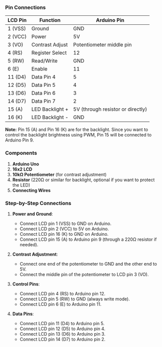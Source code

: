 
### Pin Connections

| LCD Pin | Function         | Arduino Pin |
|---------|------------------|-------------|
| 1 (VSS) | Ground           | GND         |
| 2 (VCC) | Power            | 5V          |
| 3 (VO)  | Contrast Adjust  | Potentiometer middle pin |
| 4 (RS)  | Register Select  | 12          |
| 5 (RW)  | Read/Write       | GND         |
| 6 (E)   | Enable           | 11          |
| 11 (D4) | Data Pin 4       | 5           |
| 12 (D5) | Data Pin 5       | 4           |
| 13 (D6) | Data Pin 6       | 3           |
| 14 (D7) | Data Pin 7       | 2           |
| 15 (A)  | LED Backlight +  | 5V (through resistor or directly) |
| 16 (K)  | LED Backlight -  | GND         |

**Note:** Pin 15 (A) and Pin 16 (K) are for the backlight. Since you want to control the backlight brightness using PWM, Pin 15 will be connected to Arduino Pin 9.

### Components
1. **Arduino Uno**
2. **16x2 LCD**
3. **10kΩ Potentiometer** (for contrast adjustment)
4. **Resistor** (220Ω or similar for backlight, optional if you want to protect the LED)
5. **Connecting Wires**

### Step-by-Step Connections
1. **Power and Ground**:
   - Connect LCD pin 1 (VSS) to GND on Arduino.
   - Connect LCD pin 2 (VCC) to 5V on Arduino.
   - Connect LCD pin 16 (K) to GND on Arduino.
   - Connect LCD pin 15 (A) to Arduino pin 9 (through a 220Ω resistor if needed).

2. **Contrast Adjustment**:
   - Connect one end of the potentiometer to GND and the other end to 5V.
   - Connect the middle pin of the potentiometer to LCD pin 3 (VO).

3. **Control Pins**:
   - Connect LCD pin 4 (RS) to Arduino pin 12.
   - Connect LCD pin 5 (RW) to GND (always write mode).
   - Connect LCD pin 6 (E) to Arduino pin 11.

4. **Data Pins**:
   - Connect LCD pin 11 (D4) to Arduino pin 5.
   - Connect LCD pin 12 (D5) to Arduino pin 4.
   - Connect LCD pin 13 (D6) to Arduino pin 3.
   - Connect LCD pin 14 (D7) to Arduino pin 2.
